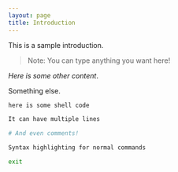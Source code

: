 ```yaml
---
layout: page
title: Introduction
---
```


This is a sample introduction.

> Note: You can type anything you want here!

*Here is some other content*.

Something else.

```sh
here is some shell code

It can have multiple lines

# And even comments!

Syntax highlighting for normal commands

exit
```

<!--stackedit_data:
eyJoaXN0b3J5IjpbMTk2Mzc2NTkyNywtMjI4Nzc5OTA2XX0=
-->
